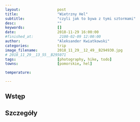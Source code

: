```yaml
---
layout:                 post
title:                  "Wietrzny Hel"
subtitle:               "czyli jak to bywa z tymi sztormami"
desc:                   ""
keywords:               []
date:                   2018-11-29 16:00:00
#finished_at:            2100-02-09 12:00:00
author:                 "Aleksander Kwiatkowski"
categories:             trip
image_filename:         2018_11_29__12_49__B294930.jpg
# 2018_11_29__13_55__B295071
tags:                   [photography, hike, todo]
towns:                  [pomorskie, hel]

temperature:            

---
```




## Wstęp

## Szczegóły

